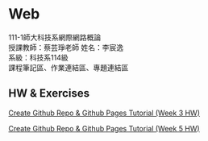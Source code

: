 # Web
111-1師大科技系網際網路概論  
授課教師：蔡芸琤老師
姓名：李宸逸  
系級：科技系114級  
課程筆記區、作業連結區、專題連結區  


## HW & Exercises    
[Create Github Repo & Github Pages Tutorial (Week 3 HW)](https://youtu.be/UdT5CSLNrEg)

[Create Github Repo & Github Pages Tutorial (Week 5 HW)](https://youtu.be/DLpWUXMMPbY)
